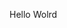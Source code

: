 Hello Wolrd










































































































































































































































